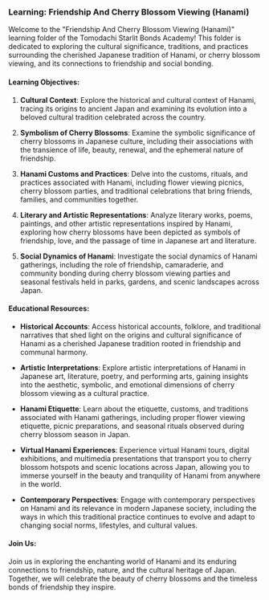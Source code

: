 ### Learning: Friendship And Cherry Blossom Viewing (Hanami)

Welcome to the "Friendship And Cherry Blossom Viewing (Hanami)" learning folder of the Tomodachi Starlit Bonds Academy! This folder is dedicated to exploring the cultural significance, traditions, and practices surrounding the cherished Japanese tradition of Hanami, or cherry blossom viewing, and its connections to friendship and social bonding.

#### Learning Objectives:

1. **Cultural Context**: Explore the historical and cultural context of Hanami, tracing its origins to ancient Japan and examining its evolution into a beloved cultural tradition celebrated across the country.

2. **Symbolism of Cherry Blossoms**: Examine the symbolic significance of cherry blossoms in Japanese culture, including their associations with the transience of life, beauty, renewal, and the ephemeral nature of friendship.

3. **Hanami Customs and Practices**: Delve into the customs, rituals, and practices associated with Hanami, including flower viewing picnics, cherry blossom parties, and traditional celebrations that bring friends, families, and communities together.

4. **Literary and Artistic Representations**: Analyze literary works, poems, paintings, and other artistic representations inspired by Hanami, exploring how cherry blossoms have been depicted as symbols of friendship, love, and the passage of time in Japanese art and literature.

5. **Social Dynamics of Hanami**: Investigate the social dynamics of Hanami gatherings, including the role of friendship, camaraderie, and community bonding during cherry blossom viewing parties and seasonal festivals held in parks, gardens, and scenic landscapes across Japan.

#### Educational Resources:

- **Historical Accounts**: Access historical accounts, folklore, and traditional narratives that shed light on the origins and cultural significance of Hanami as a cherished Japanese tradition rooted in friendship and communal harmony.

- **Artistic Interpretations**: Explore artistic interpretations of Hanami in Japanese art, literature, poetry, and performing arts, gaining insights into the aesthetic, symbolic, and emotional dimensions of cherry blossom viewing as a cultural practice.

- **Hanami Etiquette**: Learn about the etiquette, customs, and traditions associated with Hanami gatherings, including proper flower viewing etiquette, picnic preparations, and seasonal rituals observed during cherry blossom season in Japan.

- **Virtual Hanami Experiences**: Experience virtual Hanami tours, digital exhibitions, and multimedia presentations that transport you to cherry blossom hotspots and scenic locations across Japan, allowing you to immerse yourself in the beauty and tranquility of Hanami from anywhere in the world.

- **Contemporary Perspectives**: Engage with contemporary perspectives on Hanami and its relevance in modern Japanese society, including the ways in which this traditional practice continues to evolve and adapt to changing social norms, lifestyles, and cultural values.

#### Join Us:

Join us in exploring the enchanting world of Hanami and its enduring connections to friendship, nature, and the cultural heritage of Japan. Together, we will celebrate the beauty of cherry blossoms and the timeless bonds of friendship they inspire.
